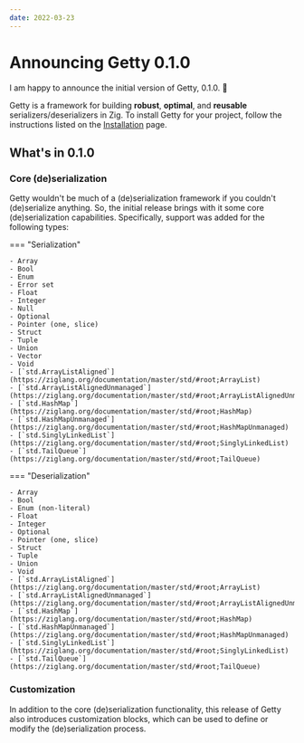 ```yaml
---
date: 2022-03-23
---
```


# Announcing Getty 0.1.0

<!-- more -->

I am happy to announce the initial version of Getty, 0.1.0. :tada:

Getty is a framework for building __robust__, __optimal__, and __reusable__
serializers/deserializers in Zig. To install Getty for your project, follow the
instructions listed on the
[Installation](https://getty.so/user-guide/installation/) page.

## What's in 0.1.0

### Core (de)serialization

Getty wouldn't be much of a (de)serialization framework if you couldn't (de)serialize anything. So, the initial release brings with it some core (de)serialization capabilities. Specifically, support was added for the following types:

=== "Serialization"

    - Array
    - Bool
    - Enum
    - Error set
    - Float
    - Integer
    - Null
    - Optional
    - Pointer (one, slice)
    - Struct
    - Tuple
    - Union
    - Vector
    - Void
    - [`std.ArrayListAligned`](https://ziglang.org/documentation/master/std/#root;ArrayList)
    - [`std.ArrayListAlignedUnmanaged`](https://ziglang.org/documentation/master/std/#root;ArrayListAlignedUnmanaged)
    - [`std.HashMap`](https://ziglang.org/documentation/master/std/#root;HashMap)
    - [`std.HashMapUnmanaged`](https://ziglang.org/documentation/master/std/#root;HashMapUnmanaged)
    - [`std.SinglyLinkedList`](https://ziglang.org/documentation/master/std/#root;SinglyLinkedList)
    - [`std.TailQueue`](https://ziglang.org/documentation/master/std/#root;TailQueue)

=== "Deserialization"

    - Array
    - Bool
    - Enum (non-literal)
    - Float
    - Integer
    - Optional
    - Pointer (one, slice)
    - Struct
    - Tuple
    - Union
    - Void
    - [`std.ArrayListAligned`](https://ziglang.org/documentation/master/std/#root;ArrayList)
    - [`std.ArrayListAlignedUnmanaged`](https://ziglang.org/documentation/master/std/#root;ArrayListAlignedUnmanaged)
    - [`std.HashMap`](https://ziglang.org/documentation/master/std/#root;HashMap)
    - [`std.HashMapUnmanaged`](https://ziglang.org/documentation/master/std/#root;HashMapUnmanaged)
    - [`std.SinglyLinkedList`](https://ziglang.org/documentation/master/std/#root;SinglyLinkedList)
    - [`std.TailQueue`](https://ziglang.org/documentation/master/std/#root;TailQueue)

### Customization

In addition to the core (de)serialization functionality, this release of Getty
also introduces customization blocks, which can be used to define or modify the
(de)serialization process.
